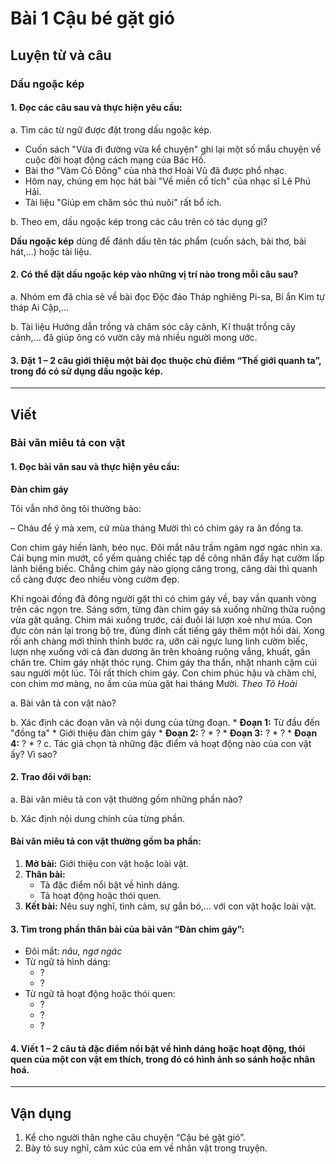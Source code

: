 # Bài 1 Cậu bé gặt gió

## Luyện từ và câu

### Dấu ngoặc kép

#### 1.  Đọc các câu sau và thực hiện yêu cầu:

a. Tìm các từ ngữ được đặt trong dấu ngoặc kép.
*   Cuốn sách "Vừa đi đường vừa kể chuyện" ghi lại một số mẩu chuyện về cuộc đời hoạt động cách mạng của Bác Hồ.
*   Bài thơ "Vàm Cỏ Đông" của nhà thơ Hoài Vũ đã được phổ nhạc.
*   Hôm nay, chúng em học hát bài "Về miền cổ tích" của nhạc sĩ Lê Phú Hải.
*   Tài liệu "Giúp em chăm sóc thú nuôi" rất bổ ích.

b. Theo em, dấu ngoặc kép trong các câu trên có tác dụng gì?

**Dấu ngoặc kép** dùng để đánh dấu tên tác phẩm (cuốn sách, bài thơ, bài hát,...) hoặc tài liệu.

#### 2.  Có thể đặt dấu ngoặc kép vào những vị trí nào trong mỗi câu sau?
a. Nhóm em đã chia sẻ về bài đọc Độc đáo Tháp nghiêng Pi-sa, Bí ẩn Kim tự tháp Ai Cập,...

b. Tài liệu Hướng dẫn trồng và chăm sóc cây cảnh, Kĩ thuật trồng cây cảnh,... đã giúp ông có vườn cây mà nhiều người mong ước.

#### 3.  Đặt 1 – 2 câu giới thiệu một bài đọc thuộc chủ điểm “Thế giới quanh ta”, trong đó có sử dụng dấu ngoặc kép.

---

## Viết

### Bài văn miêu tả con vật

#### 1.  Đọc bài văn sau và thực hiện yêu cầu:

**Đàn chim gáy**

Tôi vẫn nhớ ông tôi thường bảo:

– Cháu để ý mà xem, cứ mùa tháng Mười thì có chim gáy ra ăn đồng ta.

Con chim gáy hiền lành, béo nục. Đôi mắt nâu trầm ngâm ngơ ngác nhìn xa. Cái bụng min mướt, cổ yếm quàng chiếc tạp dề công nhân đầy hạt cườm lấp lánh biếng biếc. Chẳng chim gáy nào giọng căng trong, căng dài thì quanh cổ càng được đeo nhiều vòng cườm đẹp.

Khi ngoài đồng đã đông người gặt thì có chim gáy về, bay vần quanh vòng trên các ngọn tre. Sáng sớm, từng đàn chim gáy sà xuống những thửa ruộng vừa gặt quăng. Chim mái xuống trước, cái đuôi lái lượn xoè như múa. Con đực còn nán lại trong bộ tre, đủng đỉnh cất tiếng gáy thêm một hồi dài. Xong rồi anh chàng mới thỉnh thỉnh bước ra, ưỡn cái ngực lung linh cườm biếc, lượn nhẹ xuống với cả đàn dương ăn trên khoảng ruộng vắng, khuất, gần chân tre. Chim gáy nhặt thóc rụng. Chim gáy tha thẩn, nhặt nhanh cặm cúi sau người một lúc.
Tôi rất thích chim gáy. Con chim phúc hậu và chăm chỉ, con chim mơ màng, no ấm của mùa gặt hai tháng Mười.
*Theo Tô Hoài*

a. Bài văn tả con vật nào?

b. Xác định các đoạn văn và nội dung của từng đoạn.
    *   **Đoạn 1:** Từ đầu đến "đồng ta"
        *   Giới thiệu đàn chim gáy
    *   **Đoạn 2:** ?
        *   ?
    *   **Đoạn 3:** ?
        *   ?
    *   **Đoạn 4:** ?
        *   ?
c. Tác giả chọn tả những đặc điểm và hoạt động nào của con vật ấy? Vì sao?

#### 2.  Trao đổi với bạn:
a. Bài văn miêu tả con vật thường gồm những phần nào?

b. Xác định nội dung chính của từng phần.

#### Bài văn miêu tả con vật thường gồm ba phần:
1.  **Mở bài:** Giới thiệu con vật hoặc loài vật.
2.  **Thân bài:**
    *   Tả đặc điểm nổi bật về hình dáng.
    *   Tả hoạt động hoặc thói quen.
3.  **Kết bài:** Nêu suy nghĩ, tình cảm, sự gắn bó,... với con vật hoặc loài vật.

#### 3.  Tìm trong phần thân bài của bài văn “Đàn chim gáy”:
*   Đôi mắt: *nâu, ngơ ngác*
*   Từ ngữ tả hình dáng:
    *   ?
    *   ?
*   Từ ngữ tả hoạt động hoặc thói quen:
    *   ?
    *   ?
    *   ?

#### 4.  Viết 1 – 2 câu tả đặc điểm nổi bật về hình dáng hoặc hoạt động, thói quen của một con vật em thích, trong đó có hình ảnh so sánh hoặc nhân hoá.

---

## Vận dụng

1.  Kể cho người thân nghe câu chuyện “Cậu bé gặt gió”.
2.  Bày tỏ suy nghĩ, cảm xúc của em về nhân vật trong truyện.
